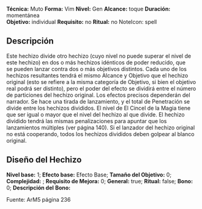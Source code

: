 
**Técnica:** Muto
**Forma:** Vim
**Nivel:** Gen
**Alcance:** toque 
**Duración:** momentánea  
**Objetivo:** individual
**Requisito:** no
**Ritual:** no
NoteIcon: spell




## Descripción 
<p>Este hechizo divide otro hechizo (cuyo nivel no puede superar el nivel de este hechizo) en dos o más hechizos idénticos de poder reducido, que se pueden lanzar contra dos o más objetivos distintos. Cada uno de los hechizos resultantes tendrá el mismo Alcance y Objetivo que el hechizo original (esto se refiere a la misma categoría de Objetivo, si bien el objetivo real podrá ser distinto), pero el poder del efecto se dividirá entre el número de particiones del hechizo original. Los efectos precisos dependerán del narrador. Se hace una tirada de lanzamiento, y el total de Penetración se divide entre los hechizos divididos. El nivel de El Cincel de la Magia tiene que ser igual o mayor que el nivel del hechizo al que divide. El hechizo dividido tendrá las mismas penalizaciones para apuntar que los lanzamientos múltiples (ver página 140). Si el lanzador del hechizo original no está cooperando, todos los hechizos divididos deben golpear al blanco original.</p>

## Diseño del Hechizo 

**Nivel base:** 1; **Efecto base:** Efecto Base;  **Tamaño del **Objetivo:**** 0; **Complejidad:** ; **Requisito de Mejora:** 0; **General:** true; **Ritual:** false; **Bono:** 0; **Descripción del** **Bono:** 

Fuente: ArM5 página 236